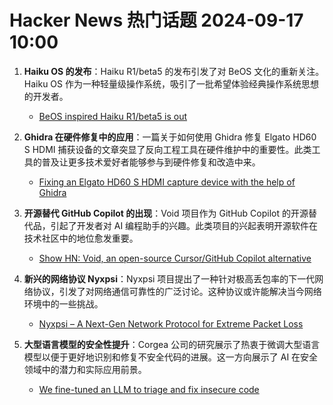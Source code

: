 # Hacker News 热门话题 2024-09-17 10:00

1. **Haiku OS 的发布**：Haiku R1/beta5 的发布引发了对 BeOS 文化的重新关注。Haiku OS 作为一种轻量级操作系统，吸引了一批希望体验经典操作系统思想的开发者。
    - [BeOS inspired Haiku R1/beta5 is out](https://www.haiku-os.org/get-haiku/r1beta5)

2. **Ghidra 在硬件修复中的应用**：一篇关于如何使用 Ghidra 修复 Elgato HD60 S HDMI 捕获设备的文章突显了反向工程工具在硬件维护中的重要性。此类工具的普及让更多技术爱好者能够参与到硬件修复和改造中来。
    - [Fixing an Elgato HD60 S HDMI capture device with the help of Ghidra](https://www.downtowndougbrown.com/2024/09/fixing-an-elgato-hd60-s-hdmi-capture-device-with-the-help-of-ghidra/)

3. **开源替代 GitHub Copilot 的出现**：Void 项目作为 GitHub Copilot 的开源替代品，引起了开发者对 AI 编程助手的兴趣。此类项目的兴起表明开源软件在技术社区中的地位愈发重要。
    - [Show HN: Void, an open-source Cursor/GitHub Copilot alternative](https://voideditor.com)

4. **新兴的网络协议 Nyxpsi**：Nyxpsi 项目提出了一种针对极高丢包率的下一代网络协议，引发了对网络通信可靠性的广泛讨论。这种协议或许能解决当今网络环境中的一些挑战。
    - [Nyxpsi – A Next-Gen Network Protocol for Extreme Packet Loss](https://github.com/nyxpsi/nyxpsi)

5. **大型语言模型的安全性提升**：Corgea 公司的研究展示了热衷于微调大型语言模型以便于更好地识别和修复不安全代码的进展。这一方向展示了 AI 在安全领域中的潜力和实际应用前景。
    - [We fine-tuned an LLM to triage and fix insecure code](https://corgea.com/blog/fine-tuning-for-precision-and-privacy-how-corgea-s-llm-enhances-enterprise-application-security)